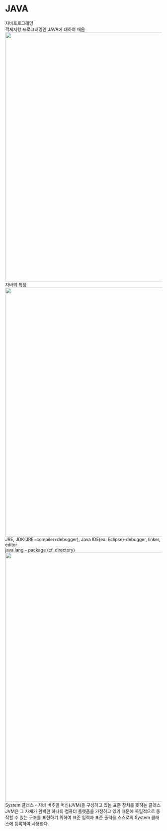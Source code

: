 # JAVA
자바프로그래밍
<br>
객체지향 프로그래밍인 JAVA에 대하여 배움
<br>
<img width="800" src="https://user-images.githubusercontent.com/38127338/69897533-b4eef900-1390-11ea-9a76-757167d93ac5.png">
<br>
자바의 특징
<br>
<img width="800" src="https://user-images.githubusercontent.com/38127338/69897540-dcde5c80-1390-11ea-9f84-7b91c7e7c50a.png">
<br>
JRE, JDK(JRE+compiler+debugger), Java IDE(ex. Eclipse)-debugger, linker, editor
<br>
java.lang – package (cf. directory)
<br>
<img width="800" src="(https://user-images.githubusercontent.com/38127338/69897551-f41d4a00-1390-11ea-80ef-bf07300256eb.png">
<br>
System 클래스 - 자바 버추얼 머신(JVM)을 구성하고 있는 표준 장치를 뜻하는 클래스
<br>
JVM은 그 자체가 완벽한 하나의 컴퓨터 플랫폼을 가정하고 있기 때문에 독립적으로 동작할 수 있는 구조를 표현하기 위하여 표준 입력과 표준 출력을 스스로의 System 클래스에 등록하여 사용한다.
